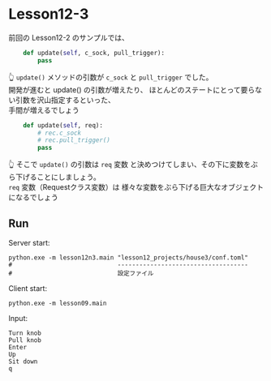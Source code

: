 # Lesson12-3

前回の Lesson12-2 のサンプルでは、  

```python
    def update(self, c_sock, pull_trigger):
        pass
```

👆 `update()` メソッドの引数が `c_sock` と `pull_trigger` でした。  
開発が進むと update() の引数が増えたり、 ほとんどのステートにとって要らない引数を沢山指定するといった、  
手間が増えるでしょう  

```python
    def update(self, req):
        # rec.c_sock
        # rec.pull_trigger()
        pass
```

👆 そこで `update()` の引数は `req` 変数 と決めつけてしまい、その下に変数をぶら下げることにしましょう。  
`req` 変数（Requestクラス変数）は 様々な変数をぶら下げる巨大なオブジェクトになるでしょう  

## Run

Server start:  

```shell
python.exe -m lesson12n3.main "lesson12_projects/house3/conf.toml"
#                             ------------------------------------
#                             設定ファイル
```

Client start:  

```shell
python.exe -m lesson09.main
```

Input:  

```plain
Turn knob
Pull knob
Enter
Up
Sit down
q
```
